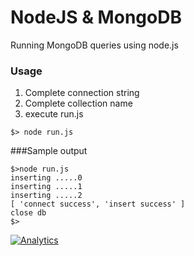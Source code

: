 NodeJS & MongoDB
=================

Running MongoDB queries using node.js
  
### Usage 
1. Complete connection string
2. Complete collection name
3. execute run.js
```
$> node run.js
```


###Sample output
````
$>node run.js
inserting .....0
inserting .....1
inserting .....2
[ 'connect success', 'insert success' ]
close db
$>
````

[![Analytics](https://ga-beacon.appspot.com/UA-55381661-1/tools/readme)](https://github.com/igrigorik/ga-beacon)
